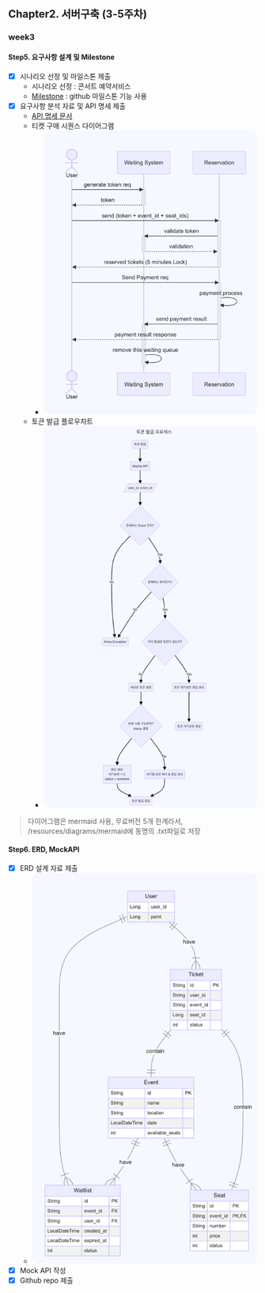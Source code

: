 ## Chapter2. 서버구축 (3-5주차)

### week3
#### Step5. 요구사항 설계 및 Milestone
-[x] 시나리오 선정 및 마일스톤 제출
  - 시나리오 선정 : 콘서트 예약서비스
  - [Milestone](https://github.com/kyun22/hhplus_w3to5/milestones) : github 마일스톤 기능 사용 
-[x] 요구사항 분석 자료 및 API 명세 제출
  - [API 명세 문서](https://documenter.getpostman.com/view/31502676/2sA35HWfuJ)
  - 티켓 구매 시퀀스 다이어그램 
    - ![img.png](resources/diagrams/images/buy-ticket-seq-diagram.png)
  - 토큰 발급 플로우차트 
    - ![img.png](resources/diagrams/images/generate-token.png)

> 다이어그램은 mermaid 사용, 무료버전 5개 한계라서, /resources/diagrams/mermaid에 동명의 .txt파일로 저장

#### Step6. ERD, MockAPI
-[x] ERD 설계 자료 제출
  - ![erd.png](resources/diagrams/images/erd.png)
-[x] Mock API 작성
-[x] Github repo 제출
